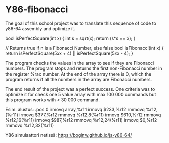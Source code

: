 # Y86-fibonacci
The goal of this school project was to translate this sequence of code to y86-64 assembly and optimize it.

bool isPerfectSquare(int x) {
    int s = sqrt(x);
    return (s*s == x);
}  

// Returns true if n is a Fibonacci Number, else false
bool isFibonacci(int x) {
    return isPerfectSquare(5*x*x + 4) || isPerfectSquare(5*x*x - 4);
}

The program checks the values in the array to see if they are Fibonacci numbers. The program stops and returns the first non-Fibonacci number in the register %rax
number. At the end of the array there is 0, which the program returns if all the numbers in the array are Fibonacci numbers.

The end result of the project was a perfect success. One criteria was to optimize it for check one 5 value array with max 100 000 commands but this program works with  < 30 000 command. 

Esim. alustus:
.pos 0
irmovq array,%r11
irmovq $233,%r12
rmmovq %r12,(%r11)
irmovq $377,%r12
rmmovq %r12,8(%r11)
irmovq $610,%r12
rmmovq %r12,16(%r11)
irmovq $987,%r12
rmmovq %r12,24(%r11)
irmovq $0,%r12
rmmovq %r12,32(%r11)

Y86 simulaattori netissä: https://boginw.github.io/js-y86-64/
